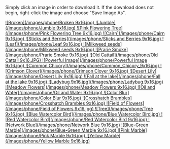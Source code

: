 Simply click an image in order to download it. If the download does not begin, right-click the image and choose "Save Image As". 


<a id="broken" download="Broken 9x16.jpg" href="./images/phone/Broken 9x16.jpg" title="Broken">
![Broken](/images/phone/Broken 9x16.jpg)
</a>
<a id="Jumble" download="Jumble 9x16.jpg" href="./images/phone/Jumble 9x16.jpg" title="Jumble">
![Jumble](/images/phone/Jumble 9x16.jpg)
</a>
<a id="Floweringtree" download="Pink Flowering Tree 9x16.jpg" href="./images/phone/Pink Flowering Tree 9x16.jpg" title="Pink Flowering Tree">
![Pink Flowering Tree](/images/phone/Pink Flowering Tree 9x16.jpg)
</a>
<a id="Cairn" download="Cairn 9x16.jpg" href="./images/phone/Cairn 9x16.jpg" title="Cairn">
![Cairn](/images/phone/Cairn 9x16.jpg)
</a>
<a id="Berries" download="Sticks and Berries 9x16.jpg" href="./images/phone/Sticks and Berries 9x16.jpg" title="Sticks and Berries">
![Sticks and Berries](/images/phone/Sticks and Berries 9x16.jpg)
</a>
<a id="leaf" download="Leaf 9x16.jpg" href="./images/phone/Leaf 9x16.jpg" title="Leaf">
![Leaf](/images/phone/Leaf 9x16.jpg)
</a>
<a id="Milkweed" download="Milkweed seeds 9x16.jpg" href="./images/phone/Milkweed seeds 9x16.jpg" title="Milkweed seeds">
![Milkweed seeds](/images/phone/Milkweed seeds 9x16.jpg)
</a>
<a id="Prarie" download="Prarie Smoke 9x16.jpg" href="./images/phone/Prarie Smoke 9x16.jpg" title="Prarie Smoke">
![Prarie Smoke](/images/phone/Prarie Smoke 9x16.jpg)
</a>
<a id="Cattail" download="Old Cattail 9x16.JPG" href="./images/phone/Old Cattail 9x16.JPG" title="Old Cattail">
![Old Cattail](/images/phone/Old Cattail 9x16.JPG)
</a>
<a id="Powerful" download="Powerful Image 9x16.jpg" href="./images/phone/Powerful Image 9x16.jpg" title="Powerful Image">
![Powerful Image](/images/phone/Powerful Image 9x16.jpg)
</a>
<a id="Chicory" download="Common_Chicory_9x16.jpg" href="./images/phone/Common_Chicory_9x16.jpg" title="Common Chicory">
![Common Chicory](/images/phone/Common_Chicory_9x16.jpg)
</a>
<a id="Clover" download="Crimson Clover 9x16.jpg" href="./images/phone/Crimson Clover 9x16.jpg" title="Crimson Clover">
![Crimson Clover](/images/phone/Crimson Clover 9x16.jpg)
</a>
<a id="Lily" download="Desert Lily 9x16.jpg" href="./images/phone/Desert Lily 9x16.jpg" title="Desert Lily">
![Desert Lily](/images/phone/Desert Lily 9x16.jpg)
</a>
<a id="Lake" download="Fall at the lake 9x16.jpg" href="./images/phone/Fall at the lake 9x16.jpg" title="Fall at the lake">
![Fall at the lake](/images/phone/Fall at the lake 9x16.jpg)
</a>
<a id="Ladybug" download="Ladybug 9x16.jpg" href="./images/phone/Ladybug 9x16.jpg" title="Ladybug">
![Ladybug 9x16.jpg](/images/phone/Ladybug 9x16.jpg)
</a>
<a id="Meadow" download="Meadow Flowers 9x16.jpg" href="./images/phone/Meadow Flowers 9x16.jpg" title="Meadow Flowers">
![Meadow Flowers](/images/phone/Meadow Flowers 9x16.jpg)
</a>
<a id="Oil" download="Oil and Water 9x16.jpg" href="./images/phone/Oil and Water 9x16.jpg" title="Oil and Water">
![Oil and Water](/images/phone/Oil and Water 9x16.jpg)
</a>

<a id="Blur" download="Color Blur 9x16.jpg" href="./images/phone/Color Blur 9x16.jpg" title="Color Blur">
![Color Blur](/images/phone/Color Blur 9x16.jpg)
</a>
<a id="Crosshatch" download="Crosshatch Brambles 9x16.jpg" href="./images/phone/Crosshatch Brambles 9x16.jpg" title="Crosshatch Brambles">
![Crosshatch Brambles](/images/phone/Crosshatch Brambles 9x16.jpg)
</a>
<a id="Field" download="Field of Flowers 9x16.jpg" href="./images/phone/Field of Flowers 9x16.jpg" title="Field of Flowers">
![Field of Flowers](/images/phone/Field of Flowers 9x16.jpg)
</a>
<a id="Tree" download="Tree 9x16.jpg" href="./images/phone/Tree 9x16.jpg" title="Tree">
![Tree](/images/phone/Tree 9x16.jpg)
</a>
<a id="Bluebird" download="Blue Watercolor Bird.jpg" href="./images/phone/Blue Watercolor Bird.jpg" title="Blue Watercolor Bird">
![Blue Watercolor Bird](/images/phone/Blue Watercolor Bird.jpg)
</a>
<a id="Redbird" download="Red Watercolor Bird 9x16.jpg" href="./images/phone/Red Watercolor Bird 9x16.jpg" title="Red Watercolor Bird">
![Red Watercolor Bird](/images/phone/Red Watercolor Bird 9x16.jpg)
</a>
<a id="Network" download="Network Blue 9x16.jpg" href="./images/phone/Network Blue 9x16.jpg" title="Network Blue">
![Network Blue](/images/phone/Network Blue 9x16.jpg)
</a>
<a id="Bluemarble" download="Blue-Green Marble 9x16.jpg" href="./images/phone/Blue-Green Marble 9x16.jpg" title="Blue-Green Marble">
![Blue-Green Marble](/images/phone/Blue-Green Marble 9x16.jpg)
</a>
<a id="Pinkmarble" download="Pink Marble 9x16.jpg" href="./images/phone/Pink Marble 9x16.jpgg" title="Pink Marble">
![Pink Marble](/images/phone/Pink Marble 9x16.jpg)
</a>
<a id="Yellowmarble" download="Yellow Marble 9x16.jpg" href="./images/phone/Yellow Marble 9x16.jpgg" title="Yellow Marble">
![Yellow Marble](/images/phone/Yellow Marble 9x16.jpg)
</a>
